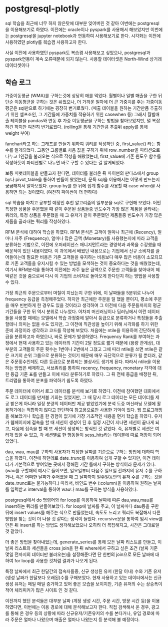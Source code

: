 # postgresql-plotly

sql 학습을 최근에 너무 하지 않은탓에 대부분 잊어버린 것 같아 이번에는 postgresql을 이용해보기로 하였다.
이전에는 oracle이나 pyspark를 사용해서 해보았지만 이번에는 postgresql을 jupyter notebook과 연동하여 사용해보기로 한다. 
시각화는 이전에 사용하였던 plotly를 복습겸 사용하고자 한다.

사실 이전에 사용하였던 pyspark도 복습겸 사용해보고 싶었으나, postgresql과 pyspark연동이 계속 오류때문에 되지 않는다.
사용할 데이터셋은 North-Wind 상거래 데이터셋이다




## 학습 로그

가중이동평균 (WMA)를 구하는것에 상당히 애를 먹었다. 월별이나 일별 매출을 구한 뒤 단순 이동평균을 구하는 것은 쉬웠으나, 더 가까운 일자에 더 큰 가중치를 주는 가중이동평균은 sql만으로 하기에는 굉장히 번거로웠다. (매출 테이블을 원하는 기간만큼 추출하기 위한 셀프조인, 그 기간들에 가중치를 적용하기 위한 casewhen 등)
그래서 월별매출 테이블을 pandas와 연동 후 가중 이동평균을 구하는 방법을 찾아보았지만, 덜 복잡하긴 하지만 여전히 번거로웠다. (rolling을 통해 기간만큼 추출뒤 apply를 통해 weight 부여)

fanchart라고 하는 그래프를 만들기 위하여 쿼리를 작성하던 중, first_value() 라는 함수를 알게되었다. 그동안 그룹별로 처음 값을 구하기 위해 row_number을 파티션으로 나누고 1인값을 불러오는 식으로 작성을 해왔었는데, first_value에 기존 윈도우 함수를 작성하듯이 파티션별로 나누면 바로 구할 수 있다는 걸 알게되었다. 

보통 피벗테이블을 만들고자 한다면, 데이터를 불러온 뒤 파이썬의 판다스에서 group by나 pivot_table을 통하여 만들어 왔었는데, 문득 sql을 이용해서는 어떻게 만드는지 궁금해져서 알아보았다. group by를 한 뒤에 집계 함수를 사용할 때 case when을 사용하면 되는 것이였다. (여전히 파이썬이 더 편하다)

sql 학습을 마치고 공부할 예정인 추천 알고리즘의 일부분을 sql로 구현해 보았다. 어떤 특정한 상품을 주문했을 때 같이 주문된 상품들중 빈도수가 가장 많은 제품을 골라내는 쿼리와, 특정 상품을 주문했을 때 그 유저가 같이 주문했던 제품들중 빈도수가 가장 많은 제품을 골라내는 쿼리를 작성하였다. 

RFM 분석에 대하여 학습을 하였다. RFM 분석은 고객이 얼마나 최근에 (Recency), 얼마나 자주 (Frequency), 얼마나 많은 금액 (Monetary)를 사용했는지에 따라 고객을 분류하는 기법으로, 이전에 오퍼레이션스 매니지먼트라는 경영학과 과목을 수강했을 때 배운적이 있던 내용이였다. 이 과목에서 배웠던 내용으로는 기업에서 신규 소비자를 끌어들이는데 필요한 비용은 기존 고객들을 유지하는 비용보다 매우 많은 비용이 소모되므로 기존 고객들을 유지시킬 수 있는 방법을 모색하는 것이 중요하다는 것을 배웠었는데, 여기서 RFM분석을 통하여 이전에는 자주 높은 금액으로 주문한 고객들을 찾아내어 혜택같은 것을 줌으로써 다시 이 기업의 소비자로 돌아오게 한다던지 하는 방법을 사용할 수 있다.

가장 최근의 주문으로부터 며칠이 지났는지 구한 뒤에, 이 날짜들을 5분위로 나누어 frequency 등급을 측정해주었다. 하지만 최근에만 주문을 덜 했을 뿐이지, 평소에 주문을 매우 빈번하게 한 경우도 있을 것이라고 생각하여 그 이전에 다음 주문들까지의 평균 기간들을 구한 뒤 역시 분위로 나누었다. 
어차피 머신러닝이나 딥러닝에서 이런 데이터들을 사용할 때에는 모델에서 학습 과정중에 알아서 등급으로 분류하거나 특징들을 추출할테니 의미는 없을 수도 있지만, 그 이전에 직관성을 높이기 위해 시각화를 하기 위한 준비 과정이라 생각하고 코드를 작성해 보았다. 처음에는 ntile을 이용하여 간단하게 등급을 분류하고자 하였으나, 바로 문제가 발생하였다.
Frequency Rank를 부여하는 과정에서 현재 사용하고 있는 데이터의 기간이 2달 정도로 짧기 때문에 (용량 관계상),  대부분의 고객들의 주문 횟수는 1번이나 2번에서 그쳤고 그에 따라 ntile을 쓰면 ntile은 같은 크기의 순위 그룹으로 분류하는 것이기 때문에 매우 극단적으로 분류가 될 뿐더러, 같은 주문횟수인데도 다른 등급으로 분류되는 불상사도 생기게 된다. 
따라서 ntile을 이용하는 방법은 배제하고, 서브쿼리를 통하여 recency, frequency, monetary 각각에 대한 등급 기준 표를 만들고 이에 따라 분류하기로 하였다.
그 뒤 전체 등급을 배정한 뒤, 트리맵을 통하여 분포를 파악하기 쉽도록 하였다.

주문 데이터에 이어서 로그 데이터를 분석해 보기로 하였다. 이전에 참여했던 대회에서도 로그 데이터를 만져볼 기회는 있었지만, 그 때 당시 로그 데이터는 모든 데이터를 제공 받은게 아니라 일정 분량의 데이터만 제공 받았었기에 분석 도중 머신러닝 모델에 활용하기에는 적합하지 않다고 판단하여 참고용으로만 사용한 기억이 있다.
웹 프로그래밍을 해보았거나 학습을 한 경험이 없기에 가장 기초적인 내용을 먼저 학습을 하였다. 유저가 웹페이지에 접속을 할 때 세션이 생성이 된 후 일정 시간이 지나면 세션이 끝나게 되고, 다음에 접속을 할 때 또 세션이 생성되는 방식인 것 같았다. 즉, 유저별로 세션은 여러개 있을 수 있고, 각 세션별로 한 행동들이 sess_hits라는 테이블에 따로 저장이 되어있었다.

dau, wau, mau를 구하되 사용자가 지정한 날짜를 기준으로 구하는 방법에 대하여 학습을 하였다. 이전에 하던데로 date_trunc를 이용하여 쉽게 구할 수 있지만, 이건 데이터가 기본적으로 쌓여있는 곳에서 정해진 기간 틀에서 구하는 방식이라 문제가 있다. (wau를 구할때의 예시로 들어보면, 일요일부터 다음주 일요일 전까지의 유저 수를 구하거나, 혹은 어떠한 날짜가 주어졌을 때 그 날짜까지 일주일동안의 유저 수를 구하는 것을 date_trunc로는 불가능하다.) 따라서, 바인드 변수 (:column)을 이용하여 원하는 날짜를 입력받고 interval을 통하여 wau나 mau를 구하는 방식을 사용하였다.

postgresql에서 do 명령어와 for loop를 이용하여 날짜에 따른 dau,wau,mau를 insert하는 쿼리를 만들어보았다. for loop에 날짜를 주고, 이 날짜마다 dau등을 구한 뒤에 insert values를 해주는 식으로 만들었는데, 속도도 느리고 쿼리도 복잡해서 다른 방법을 찾는 것이 더 나을 것 같다는 생각이 들었다.
recursive문을 통하여 임시 view를 만든 뒤 insert를 하는 방법도 생각해보았으나 오히려 더 복잡해지고, 시간은 그대로일 것 같았다.

더 좋은 방법을 찾아내었는데, generate_series를 통해 모든 날짜 리스트를 만들고, 이 날짜 리스트와 세션들을 cross join을 한 뒤 where에서 구하고 싶은 조건 (날짜 기준 몇일 전까지의 데이터만 불러오는)을 설정해준다면 단 한번의 join으로 모든 날짜에 대하여 for loop를 사용한 것처럼 결과가 나오게 된다.  

특정 날짜에서 최근 한달간의 접속자들중, 신규 생성된 유저 (한달 이내) 수와 기존 유저 (생성 날짜가 한달보다 오래된)수를 구해보았다. 현재 사용하고 있는 데이터에서는 신규 생성 유저는 매일 매일 증가하고 있어 좋은 모습을 보이지만, 기존 유저의 수는 상승폭이 적어 체리피커가 많은 사이트 인 것 같다. 

이전까지 했던 분석들은 대부분 날짜 (계정 생성 시간, 주문 시간, 방문 시간 등)을 이용하였다면, 이번에는 이용 경로에 대해 분석해보고자 한다. 직접 검색해서 온 경우, 광고를 통해 온 경우 등의 상황에 따라 신규유저/기존유저의 수를 본다거나, 유입 경로에 따라 주문은 얼마나 나왔으며 매출은 얼마나 나왔는지 등 분석해 볼 예정이다.


